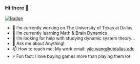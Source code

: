 ### Hi there 👋

[![Badge](https://img.shields.io/badge/link-yilewang.github.io-%23FF4D5B.svg?style=flat-square)](https://yilewang.github.io)

- 🔭 I’m currently working on The University of Texas at Dallas
- 🌱 I’m currently learning Math & Brain Dynamics
- 🤔 I’m looking for help with studying dynamic system theory...
- 💬 Ask me about Anything!
- 📫 How to reach me: My work email: yile.wang@utdallas.edu
- ⚡ Fun fact: I love buying games more than playing them lol

<!--
**yilewang/yilewang** is a ✨ _special_ ✨ repository because its `README.md` (this file) appears on your GitHub profile.

Here are some ideas to get you started:

- 🔭 I’m currently working on ...
- 🌱 I’m currently learning ...
- 👯 I’m looking to collaborate on ...
- 🤔 I’m looking for help with ...
- 💬 Ask me about ...
- 📫 How to reach me: ...
- 😄 Pronouns: ...
- ⚡ Fun fact: ...
-->
